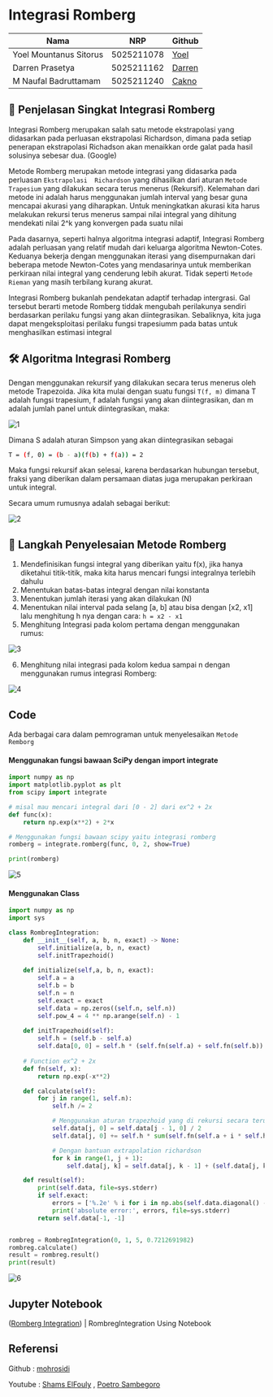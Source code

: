 
# Integrasi Romberg

| Nama                      | NRP        | Github                              |
|---------------------------|------------|-------------------------------------|
|Yoel Mountanus Sitorus     | 5025211078 |[Yoel](https://github.com/zemetia/)  |
|Darren Prasetya            | 5025211162 |[Darren](https://github.com/Mikask1/)|
|M Naufal Badruttamam       | 5025211240 |[Cakno](https://github.com/Caknoooo/)|

## 🚀 Penjelasan Singkat Integrasi Romberg
Integrasi Romberg merupakan salah satu metode ekstrapolasi yang didasarkan pada perluasan ekstrapolasi Richardson, dimana pada setiap penerapan ekstrapolasi Richadson akan menaikkan orde galat pada hasil solusinya sebesar dua. (Google)

Metode Romberg merupakan metode integrasi yang didasarka pada perluasan ```Ekstrapolasi  Richardson``` 
yang dihasilkan dari aturan ```Metode Trapesium``` yang dilakukan secara terus menerus (Rekursif). Kelemahan dari metode ini adalah harus menggunakan jumlah interval 
yang besar guna mencapai akurasi yang diharapkan. Untuk meningkatkan akurasi kita harus melakukan rekursi terus menerus sampai nilai integral yang dihitung mendekati nilai 
2^k yang konvergen pada suatu nilai

Pada dasarnya, seperti halnya algoritma integrasi adaptif, Integrasi Romberg adalah perluasan yang relatif mudah dari keluarga algoritma Newton-Cotes.
Keduanya bekerja dengan menggunakan iterasi yang disempurnakan dari beberapa metode Newton-Cotes yang mendasarinya untuk memberikan perkiraan nilai integral yang 
cenderung lebih akurat. Tidak seperti ```Metode Rieman``` yang masih terbilang kurang akurat.

Integrasi Romberg bukanlah pendekatan adaptif terhadap intergrasi. Gal tersebut berarti metode Romberg tiddak mengubah perilakunya sendiri berdasarkan perilaku fungsi yang akan
diintegrasikan. Sebaliknya, kita juga dapat mengeksploitasi perilaku fungsi trapesiumm pada batas untuk menghasilkan estimasi integral
## 🛠 Algoritma Integrasi Romberg

Dengan menggunakan rekursif yang dilakukan secara terus menerus oleh metode Trapezoida. 
Jika kita mulai dengan suatu fungsi ```T(f, m)``` dimana T adalah fungsi trapesium, f adalah fungsi yang akan diintegrasikan, 
dan m adalah jumlah panel untuk diintegrasikan, maka:

![1](https://user-images.githubusercontent.com/92671053/208663483-0b59c7d6-e65a-4d2f-83de-e381ccbd7c40.PNG)

Dimana S adalah aturan Simpson yang akan diintegrasikan sebagai

```bash
T = (f, 0) = (b - a)(f(b) + f(a)) = 2
```

Maka fungsi rekursif akan selesai, karena berdasarkan hubungan tersebut, fraksi yang diberikan dalam persamaan diatas juga merupakan perkiraan untuk integral.

Secara umum rumusnya adalah sebagai berikut:

![2](https://user-images.githubusercontent.com/92671053/208665099-fa684fa8-3c79-409d-815b-957d7fac5eb8.PNG)





## 🤔 Langkah Penyelesaian Metode Romberg

1. Mendefinisikan fungsi integral yang diberikan yaitu f(x), jika hanya diketahui titik-titik, maka kita harus mencari fungsi integralnya terlebih dahulu
2. Menentukan batas-batas integral dengan nilai konstanta
3. Menentukan jumlah iterasi yang akan dilakukan (N)
4. Menentukan nilai interval pada selang [a, b] atau bisa dengan [x2, x1] lalu menghitung h nya dengan cara: 
   `h = x2 - x1`
5. Menghitung Integrasi pada kolom pertama dengan menggunakan rumus:

![3](https://user-images.githubusercontent.com/92671053/208666808-bde01be4-001d-44d9-807b-fd9ff73d7eba.PNG)

6. Menghitung nilai integrasi pada kolom kedua sampai n dengan menggunakan rumus integrasi Romberg:

![4](https://user-images.githubusercontent.com/92671053/208667023-f430f9e4-3ff2-423e-b406-0241e0d94be6.PNG)



## Code

Ada berbagai cara dalam pemrograman untuk menyelesaikan `Metode Remborg` 

#### Menggunakan fungsi bawaan SciPy dengan import integrate

```py
import numpy as np
import matplotlib.pyplot as plt
from scipy import integrate

# misal mau mencari integral dari [0 - 2] dari ex^2 + 2x
def func(x):
    return np.exp(x**2) + 2*x

# Menggunakan fungsi bawaan scipy yaitu integrasi romberg
romberg = integrate.romberg(func, 0, 2, show=True)

print(romberg)
```
![5](https://user-images.githubusercontent.com/92671053/208717314-29249433-1c1e-474b-acf9-a94896f61b23.PNG)

#### Menggunakan Class 

```py
import numpy as np
import sys

class RombregIntegration:
    def __init__(self, a, b, n, exact) -> None:
        self.initialize(a, b, n, exact)
        self.initTrapezhoid()
    
    def initialize(self,a, b, n, exact):
        self.a = a
        self.b = b
        self.n = n
        self.exact = exact
        self.data = np.zeros((self.n, self.n))
        self.pow_4 = 4 ** np.arange(self.n) - 1
    
    def initTrapezhoid(self):
        self.h = (self.b - self.a)
        self.data[0, 0] = self.h * (self.fn(self.a) + self.fn(self.b)) / 2
    
    # Function ex^2 + 2x
    def fn(self, x):
        return np.exp(-x**2)

    def calculate(self):
        for j in range(1, self.n):
            self.h /= 2

            # Menggunakan aturan trapezhoid yang di rekursi secara terus menerus
            self.data[j, 0] = self.data[j - 1, 0] / 2
            self.data[j, 0] += self.h * sum(self.fn(self.a + i * self.h) for i in range(1, 2 ** j + 1, 2))

            # Dengan bantuan extrapolation richardson
            for k in range(1, j + 1):
                self.data[j, k] = self.data[j, k - 1] + (self.data[j, k - 1] - self.data[j - 1, k - 1]) / self.pow_4[k]

    def result(self):
        print(self.data, file=sys.stderr)
        if self.exact:
            errors = ['%.2e' % i for i in np.abs(self.data.diagonal() - self.exact)]
            print('absolute error:', errors, file=sys.stderr)
        return self.data[-1, -1]


rombreg = RombregIntegration(0, 1, 5, 0.7212691982)
rombreg.calculate()
result = rombreg.result()
print(result)
```
![6](https://user-images.githubusercontent.com/92671053/208718101-59f1ec12-1c2e-412f-9f00-8ab6166c9d41.PNG)


## Jupyter Notebook
([Romberg Integration](https://github.com/Caknoooo/Romberg_Integration/blob/main/RombergIntegration_Notebook.ipynb)) | RombregIntegration Using Notebook

## Referensi

Github : 
[mohrosidi](https://github.com/mohrosidi/metode_numerik/blob/master/09-diferensiasi_dan_integrasi.Rmd)

Youtube : [Shams ElFouly](https://youtu.be/2BxLDODvnQA) , 
[Poetro Sambegoro](https://youtu.be/Dj1Gzy52nNk)

